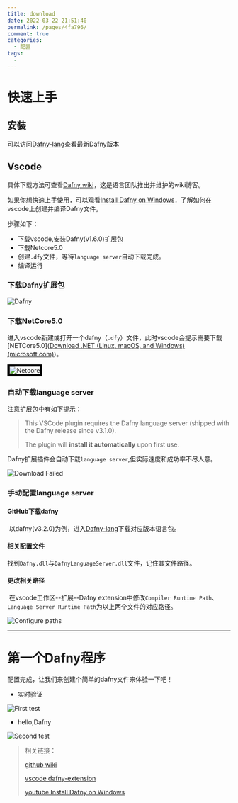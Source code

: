 ```yaml
---
title: download
date: 2022-03-22 21:51:40
permalink: /pages/4fa796/
comment: true
categories:
  - 配置
tags:
  - 
---
```


# 快速上手

## 安装

可以访问[Dafny-lang](https://github.com/dafny-lang/dafny/wiki/INSTALL#compiling-dafny)查看最新Dafny版本

## Vscode

具体下载方法可查看[Dafny wiki](https://github.com/dafny-lang/dafny/wiki/INSTALL)，这是语言团队推出并维护的wiki博客。

如果你想快速上手使用，可以观看[Install Dafny on Windows](https://www.youtube.com/watch?v=2qQzZjk4d4A)，了解如何在vscode上创建并编译Dafny文件。



步骤如下：

- 下载vscode,安装Dafny(v1.6.0)扩展包
- 下载Netcore5.0
- 创建`.dfy`文件，等待`language server`自动下载完成。
- 编译运行

### 下载Dafny扩展包
<p></p>

<img :src="$withBase('/guide/download/1_Dafny.png')" alt="Dafny">


### 下载NetCore5.0

进入vscode新建或打开一个dafny（`.dfy`）文件，此时vscode会提示需要下载[NETCore5.0]([Download .NET (Linux, macOS, and Windows) (microsoft.com)](https://dotnet.microsoft.com/en-us/download))。


<img style="border:5px solid black" :src="$withBase('/guide/download/2_Netcore.png')" alt="Netcore">


### 自动下载language server

注意扩展包中有如下提示：

> This VSCode plugin requires the Dafny language server (shipped with the Dafny release since v3.1.0). 
>
> The plugin will **install it automatically** upon first use.

Dafny扩展插件会自动下载`language server`,但实际速度和成功率不尽人意。


<img :src="$withBase('/guide/download/3_downfail.png')" alt="Download Failed">

### 手动配置language server

#### 	GitHub下载dafny

​	以dafny(v3.2.0)为例，进入[Dafny-lang](https://github.com/dafny-lang/dafny/releases/tag/v3.2.0)下载对应版本语言包。

#### 	相关配置文件

​	找到`Dafny.dll`与`DafnyLanguageServer.dll`文件，记住其文件路径。                                                                                                                    

<!-- <img :src="$withBase('/guide/download/4_dafnydll.png')" alt="Dafny.dll">


<img :src="$withBase('/guide/download/5_serverdll.png')" alt="DafnyLanguageServer.dll"> -->

#### 	更改相关路径

​		在vscode工作区--扩展--Dafny extension中修改`Compiler Runtime Path`、`Language Server Runtime Path`为以上两个文件的对应路径。

<img :src="$withBase('/guide/download/6_path.png')" alt="Configure paths">

------



# 第一个Dafny程序

配置完成，让我们来创建个简单的dafny文件来体验一下吧！

- 实时验证

<img :src="$withBase('/guide/download/7_test1.png')" alt="First test">


- hello,Dafny


<img :src="$withBase('/guide/download/8_test2.png')" alt="Second test">

> 相关链接：
>
> [github wiki](https://github.com/dafny-lang/dafny/wiki/INSTALL#compiling-dafny)
>
> [vscode dafny-extension](https://marketplace.visualstudio.com/items?itemName=correctnessLab.dafny-vscode)
>
> [youtube Install Dafny on Windows ](https://www.youtube.com/watch?v=2qQzZjk4d4A)

<style>
  img{
    max-height:500px
  }

</style>